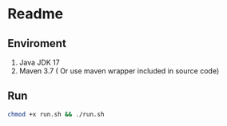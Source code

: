 # Readme

## Enviroment
1. Java JDK 17
2. Maven 3.7 ( Or use maven wrapper included in source code)

## Run 
```sh
chmod +x run.sh && ./run.sh
```

